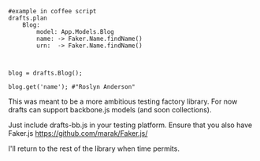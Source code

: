 ````
#example in coffee script
drafts.plan
	Blog: 
		model: App.Models.Blog
		name: -> Faker.Name.findName()
		urn:  -> Faker.Name.findName()
	


blog = drafts.Blog();

blog.get('name'); #"Roslyn Anderson"
````

This was meant to be a more ambitious testing factory library. For now drafts can support backbone.js models (and soon collections).

Just include drafts-bb.js in your testing platform. Ensure that you also have Faker.js https://github.com/marak/Faker.js/

I'll return to the rest of the library when time permits.
